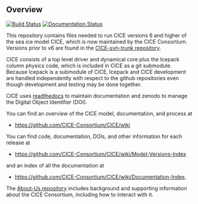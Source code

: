 ## Overview
[![Build Status](https://travis-ci.org/CICE-Consortium/CICE.svg?branch=master)](https://travis-ci.org/CICE-Consortium/CICE)
[![Documentation Status](https://readthedocs.org/projects/cice-consortium-cice/badge/?version=master)](http://cice-consortium-cice.readthedocs.io/en/master/?badge=master)

This repository contains files needed to run CICE versions 6 and higher of the sea ice model CICE, which is now maintained by the CICE Consortium.  Versions prior to v6 are found in the [CICE-svn-trunk repository](https://github.com/CICE-Consortium/CICE-svn-trunk).

CICE consists of a top level driver and dynamical core plus the Icepack column physics code, which is included in CICE as a git submodule.  Because Icepack is a submodule of CICE, Icepack and CICE development are handled independently with respect to the github repositories even though development and testing may be done together. 

CICE uses [readthedocs](https://readthedocs.org/projects/cice-consortium-cice/) to maintain documentation and zenodo to manage the Digital Object Identifier (DOI).

You can find an overview of the CICE model, documentation, and process at
* https://github.com/CICE-Consortium/CICE/wiki

You can find code, documentation, DOIs, and other information for each release at 
* https://github.com/CICE-Consortium/CICE/wiki/Model-Versions-Index 

and an index of all the documentation at 
* https://github.com/CICE-Consortium/CICE/wiki/Documentation-Index.

The [About-Us repository](https://github.com/CICE-Consortium/About-Us) includes background and supporting information about the CICE Consortium, including how to interact with it.   


